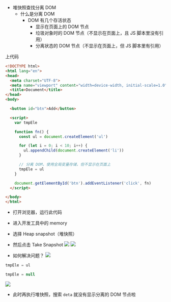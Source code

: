 - 堆快照查找分离 DOM
  - 什么是分离 DOM
    - DOM 有几个存活状态
      - 显示在页面上的 DOM 节点
      - 垃圾对象时的 DOM 节点（不显示在页面上，且 JS 脚本里没有引用）
      - 分离状态的 DOM 节点（不显示在页面上，但 JS 脚本里有引用）

上代码

```html
<!DOCTYPE html>
<html lang="en">
<head>
  <meta charset="UTF-8">
  <meta name="viewport" content="width=device-width, initial-scale=1.0">
  <title>Document</title>
</head>
<body>

  <button id="btn">Add</button>

  <script>
    var tmpEle

    function fn() {
      const ul = document.createElement('ul')

      for (let i = 0; i < 10; i++) {
        ul.appendChild(document.createElement('li'))
      }

      // 分离 DOM，使用全局变量存储，但不显示在页面上
      tmpEle = ul
    }

    document.getElementById('btn').addEventListener('click', fn)
  </script>

</body>
</html>

```

- 打开浏览器，运行此代码
- 进入开发工具中的 memory
- 选择 Heap snapshot（堆快照）
- 然后点击 Take Snapshot
![](https://dd-ss.oss-cn-guangzhou.aliyuncs.com/20210124155334.png)
![](https://dd-ss.oss-cn-guangzhou.aliyuncs.com/20210124155452.png)

- 如何解决问题？
![](https://dd-ss.oss-cn-guangzhou.aliyuncs.com/20210124155642.png)

```js
tmpEle = ul

tmpEle = null
```
![](https://dd-ss.oss-cn-guangzhou.aliyuncs.com/20210124155751.png)
- 此时再执行堆快照，搜索 `deta` 就没有显示分离的 DOM 节点啦

